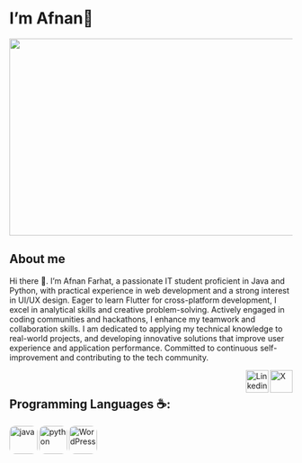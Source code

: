 # I’m Afnan👋
<p align="center"> 
  <img src="https://github.com/afnan-farhat/afnan-farhat/assets/143901435/e9027c9b-6783-4657-8f4e-105a44a77782" alt="Hello world" width="1200" height= "350">
</p>
<!--[go and enjoy! :smile: ](http://wayou.github.io/t-rex-runner/)
![chrome offline game cast](assets/screenshot.gif)
[![GitHub Game of Life](https://github4life.herokuapp.com/afnan-farhat.gif?z=6)](https://github4life.herokuapp.com/afnan-farhat)
<img src="https://github.com/afnan-farhat/afnan-farhat/assets/143901435/7c517129-4dfe-4110-b2a9-c0fde5f77f3b" alt="Hello world"  width="1200" height= "350">

<p align="center"> 
  Visitor count<br>
  <img src="https://profile-counter.glitch.me/afnan-farhat/count.svg" />
</p>-->

## About me
Hi there 👋. I’m Afnan Farhat, a passionate IT student proficient in Java and Python, with practical experience in web development and a strong interest in UI/UX design. Eager to learn Flutter for cross-platform development, I excel in analytical skills and creative problem-solving. Actively engaged in coding communities and hackathons, I enhance my teamwork and collaboration skills. I am dedicated to applying my technical knowledge to real-world projects, and developing innovative solutions that improve user experience and application performance. Committed to continuous self-improvement and contributing to the tech community.


<a href="https://X.com/Afnantarig" target="_blank">
  <img src="https://github.com/afnan-farhat/afnan-farhat/assets/143901435/e89f4a9c-cd47-42de-a494-6a4d872e64ed" alt="X" align="right" width="40" />
</a> &nbsp;&nbsp;&nbsp;
<a href="https://www.linkedin.com/in/afnan-farhat-b33bb627a?" target="_blank">
  <img src="https://github.com/afnan-farhat/afnan-farhat/assets/143901435/37a7bf35-97b9-4748-be01-4a76442b4645" alt="Linkedin" align="right" width="40" />
</a>




## Programming Languages ☕️:

<img src="https://github.com/afnan-farhat/afnan-farhat/assets/143901435/77cdf69d-0e15-4b69-8d51-956d74635686" alt="java" align="left" width="50" style="border-radius: 10px;">&nbsp;&nbsp;&nbsp;
<img src="https://github.com/afnan-farhat/afnan-farhat/assets/143901435/49cba83f-c41d-4b64-b09c-65e8cb533b37" alt="python" align="left" width="50" style="border-radius: 10px;">&nbsp;&nbsp;&nbsp;
<img src="https://github.com/afnan-farhat/afnan-farhat/assets/143901435/c4c99388-636b-4a1c-80ce-04653a09d6aa" alt="WordPress" align="left" width="50" style="border-radius: 10px;">&nbsp;&nbsp;&nbsp;


<!--- [Twitter](https://X.com/Afnantarig)
- [LinkedIn](https://www.linkedin.com/in/afnan-farhat-b33bb627a?)


[![Anurag's GitHub stats-Dark](https://github-readme-stats.vercel.app/api?username=afnan-farhat\&show_icons=true\&theme=codeSTACKr#gh-dark-mode-only)](https://github.com/afnan-farhat/github-readme-stats#responsive-card-theme#codeSTACKr)
[![Anurag's GitHub stats-Light](https://github-readme-stats.vercel.app/api?username=afnan-farhat\&show_icons=true\&theme=default#gh-light-mode-only)](https://github.com/afnan-farhat/github-readme-stats#responsive-card-theme#gh-light-mode-only)

[![Anurag's GitHub stats-Light](https://github-readme-stats.vercel.app/api?username=afnan-farhat\&show_icons=true\&theme=default#gh-light-mode-only)](https://github.com/afnan-farhat/github-readme-stats#responsive-card-theme#gh-light-mode-only)

![Top Langs](https://github-readme-stats.vercel.app/api/top-langs/?username=afnan-farhat&hide_progress=codeSTACKr)
-->
